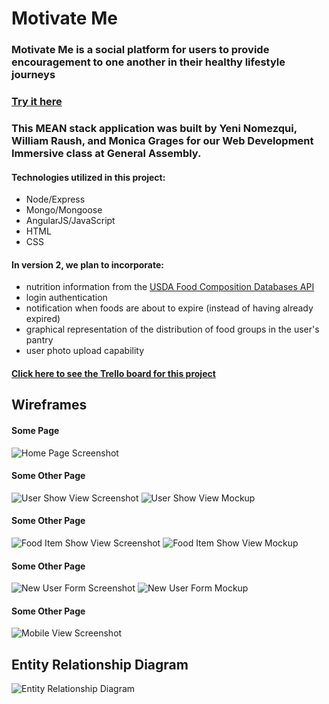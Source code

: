 # Motivate Me

### Motivate Me is a social platform for users to provide encouragement to one another in their healthy lifestyle journeys
### [Try it here](https://motivate-me-project.herokuapp.com/)

### This MEAN stack application was built by Yeni Nomezqui, William Raush, and Monica Grages for our Web Development Immersive class at General Assembly.
#### Technologies utilized in this project:
* Node/Express
* Mongo/Mongoose
* AngularJS/JavaScript
* HTML
* CSS

#### In version 2, we plan to incorporate:
* nutrition information from the [USDA Food Composition Databases API](https://ndb.nal.usda.gov/ndb/doc/)
* login authentication
* notification when foods are about to expire (instead of having already expired)
* graphical representation of the distribution of food groups in the user's pantry
* user photo upload capability

#### [Click here to see the Trello board for this project](https://trello.com/b/FKiU5kU0/wdi-project-3)

## Wireframes

#### Some Page
![Home Page Screenshot](https://user-images.githubusercontent.com/22422858/27015226-3458a762-4ed7-11e7-8177-051028313837.png "Home Page Screenshot")

#### Some Other Page
![User Show View Screenshot](https://user-images.githubusercontent.com/22422858/27015227-36a0ec14-4ed7-11e7-9a2b-4fb6ed0366c0.png "User Show View Screenshot")
![User Show View Mockup](http://i.imgur.com/zLfIdi2l.jpg "User Show View Mockup")

#### Some Other Page
![Food Item Show View Screenshot](http://i.imgur.com/3PXFcz6l.png "Food Item Show View Screenshot")
![Food Item Show View Mockup](http://i.imgur.com/yTL6Qpxl.jpg "Food Item Show View Mockup")

#### Some Other Page
![New User Form Screenshot](http://i.imgur.com/7Ehn8iIl.png "New User Form Screenshot")
![New User Form Mockup](http://i.imgur.com/7V7AGY8l.jpg "New User Form Mockup")

#### Some Other Page
![Mobile View Screenshot](http://i.imgur.com/2i5OMXNl.png "Mobile View Screenshot")


## Entity Relationship Diagram
![Entity Relationship Diagram](http://i.imgur.com/2CGFz4X.jpg "Entity Relationship Diagram")
